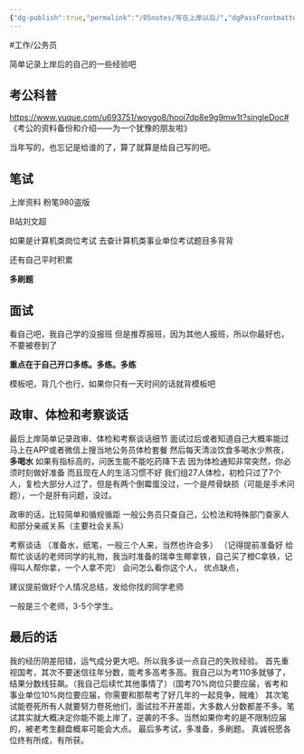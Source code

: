 ```yaml
---
{"dg-publish":true,"permalink":"/05notes/写在上岸以后/","dgPassFrontmatter":true,"noteIcon":""}
---
```


#工作/公务员

简单记录上岸后的自己的一些经验吧

## 考公科普

https://www.yuque.com/u693751/woygo8/hooi7dp8e9g9mw1t?singleDoc# 《考公的资料备份和介绍——为一个犹豫的朋友啦》

当年写的，也忘记是给谁的了，算了就算是给自己写的吧。



## 笔试
上岸资料
粉笔980盗版

B站刘文超

如果是计算机类岗位考试
去查计算机类事业单位考试题目多背背

还有自己平时积累

**多刷题**

## 面试

看自己吧，我自己学的没报班
但是推荐报班，因为其他人报班，所以你最好也，不要被卷到了

**重点在于自己开口多练。多练。多练**

模板吧，背几个也行，如果你只有一天时间的话就背模板吧


## 政审、体检和考察谈话

最后上岸简单记录政审、体检和考察谈话细节
面试过后或者知道自己大概率能过
马上在APP或者微信上搜当地公务员体检套餐
然后每天清淡饮食多喝水少熬夜，
**多喝水**
如果有指标高的，问医生能不能吃药降下去
因为体检通知非常突然，你必须时刻做好准备
而且现在人的生活习惯不好
我们组27人体检，初检只过了7个人，复检大部分人过了，但是有两个倒霉蛋没过，一个是颅骨缺损（可能是手术问题），一个是肝有问题，没过。

政审的话，比较简单和循规循距
一般公务员只查自己，公检法和特殊部门查家人和部分亲戚关系（主要社会关系）

考察谈话
（准备水，纸笔，一般三个人来，当然也许会多）
（记得提前准备好  给帮忙谈话的老师同学的礼物，我当时准备的瑞幸生椰拿铁，自己买了橙C拿铁，记得叫人帮你拿，一个人拿不完）
会问怎么看你这个人，
优点缺点，

建议提前做好个人情况总结，发给你找的同学老师

一般是三个老师，3-5个学生。


## 最后的话

我的经历阴差阳错，运气成分更大吧。所以我多谈一点自己的失败经验。
首先重视国考，其次不要迷信往年分数，能考多高考多高。我自己以为考110多就够了，结果分数线狂飙。（我自己后续忙其他事情了）（国考70%岗位只要应届，省考和事业单位10%岗位要应届，你需要和那帮考了好几年的一起竞争，贼难）
其次笔试能卷死所有人就要努力卷死他们，面试拉不开差距，大多数人分数都差不多。笔试其实就大概决定你能不能上岸了，逆袭的不多。当然如果你考的是不限制应届的，被老考生翻盘概率可能会大点。
最后多考试，多准备，多刷题。
真诚祝愿各位终有所成，有所获。
